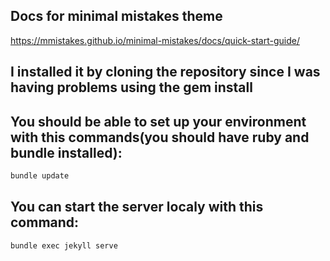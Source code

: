 ## Docs for minimal mistakes theme

https://mmistakes.github.io/minimal-mistakes/docs/quick-start-guide/

## I installed it by cloning the repository since I was having problems using the gem install

## You should be able to set up your environment with this commands(you should have ruby and bundle installed):

```bash
bundle update
```


## You can start the server localy with this command:

```bash
bundle exec jekyll serve
```
